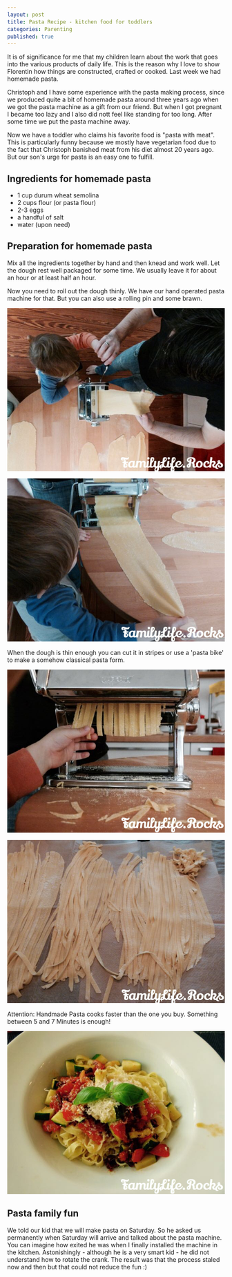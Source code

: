 ```yaml
---
layout: post
title: Pasta Recipe - kitchen food for toddlers
categories: Parenting
published: true
---
```


It is of significance for me that my children learn about the work that goes into the various products of daily life. This is the reason why I love to show Florentin how things are constructed, crafted or cooked. Last week we had homemade pasta.

Christoph and I have some experience with the pasta making process, since we produced quite a bit of homemade pasta around three years ago when we got the pasta machine as a gift from our friend. But when I got pregnant I became too lazy and I also did nott feel like standing for too long. After some time we put the pasta machine away.

Now we have a toddler who claims his favorite food is "pasta with meat". This is particularly funny because we mostly have vegetarian food due to the fact that Christoph banished meat from his diet almost 20 years ago. But our son's urge for pasta is an easy one to fulfill.

## Ingredients for homemade pasta

- 1 cup durum wheat semolina
- 2 cups flour (or pasta flour)
- 2-3 eggs
- a handful of salt
- water (upon need)

## Preparation for homemade pasta

Mix all the ingredients together by hand and then knead and work well. Let the dough rest well packaged for some time. We usually leave it for about an hour or at least half an hour.

Now you need to roll out the dough thinly. We have our hand operated pasta machine for that. But you can also use a rolling pin and some brawn.

![Homemade pasta](/assets/img/pasta-05.jpg)

![Homemade pasta](/assets/img/pasta-04.jpg)

When the dough is thin enough you can cut it in stripes or use a 'pasta bike' to make a somehow classical pasta form.

![Homemade pasta](/assets/img/pasta-03.jpg)

![Homemade pasta](/assets/img/pasta-02.jpg)

Attention: Handmade Pasta cooks faster than the one you buy. Something between 5 and 7 Minutes is enough!

![Homemade pasta](/assets/img/pasta-01.jpg)

## Pasta family fun

We told our kid that we will make pasta on Saturday. So he asked us permanently when Saturday will arrive and talked about the pasta machine. You can imagine how exited he was when I finally installed the machine in the kitchen. Astonishingly - although he is a very smart kid - he did not understand how to rotate the crank. The result was that the process staled now and then but that could not reduce the fun :)
